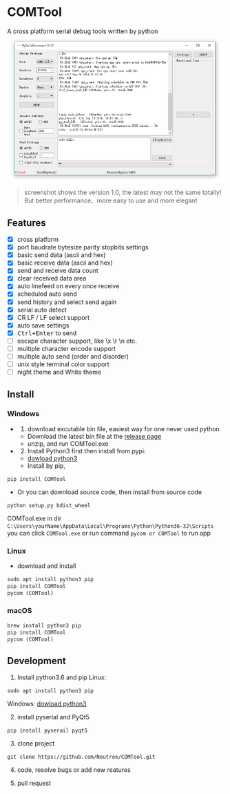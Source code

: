 COMTool
========
A cross platform serial debug tools written by python
![screenshot](./COMTool/assets/screenshot_V1.0.png)
> screenshot shows the version 1.0, the latest may not the same totally! But better performance、more easy to use and more elegant

## Features

- [x] cross platform
- [x] port baudrate bytesize parity stopbits settings
- [x] basic send data (ascii and hex)
- [x] basic receive data (ascii and hex)
- [x] send and receive data count
- [x] clear received data area
- [x] auto linefeed on every once receive
- [x] scheduled auto send
- [x] send history and select send again
- [x] serial auto detect
- [x] CR LF / LF select support
- [x] auto save settings
- [x] <kbd>Ctrl+Enter</kbd> to send
- [ ] escape character support, like \x \r \n etc.
- [ ] multiple character encode support
- [ ] multiple auto send (order and disorder)
- [ ] unix style terminal color support
- [ ] night theme and White theme

## Install

### Windows

* 1. download excutable bin file, easiest way for one never used python
  * Download the latest bin file at the [release page](https://github.com/Neutree/COMTool/releases)
  * unzip, and run COMTool.exe
* 2. Install Python3 first then install from pypi:

  * [dowload python3](https://www.python.org/downloads/)
  * Install by pip, 
```
pip install COMTool
```
  * Or you can download source code, then install from source code
```
python setup.py bdist_wheel
```
COMTool.exe in dir `C:\Users\yourName\AppData\Local\Programs\Python\Python36-32\Scripts`
you can click `COMTool.exe` or run command `pycom or COMTool` to run app


### Linux

* download and install
```
sudo apt install python3 pip
pip install COMTool
pycom (COMTool)
```

### macOS

```
brew install python3 pip
pip install COMTool
pycom (COMTool)
```

## Development

1. Install python3.6 and pip
Linux:
```
sudo apt install python3 pip
```

Windows: 
  [dowload python3](https://www.python.org/downloads/)

2. install pyserial and PyQt5
```
pip install pyserail pyqt5
```

3. clone project
```
git clone https://github.com/Neutree/COMTool.git
```

4. code, resolve bugs or add new reatures


5. pull request


